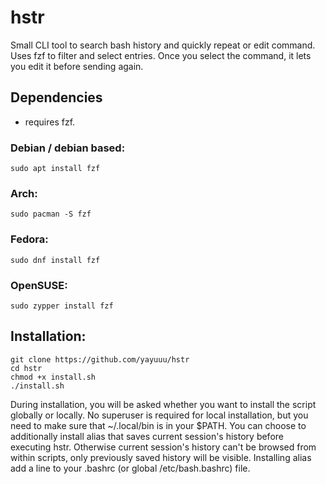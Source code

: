 # hstr
Small CLI tool to search bash history and quickly repeat or edit command.
Uses fzf to filter and select entries. Once you select the command, it lets you edit it before sending again.

## Dependencies
- requires fzf.

### Debian / debian based:
```
sudo apt install fzf
```

### Arch:
```
sudo pacman -S fzf
```

### Fedora:
```
sudo dnf install fzf
```

### OpenSUSE:
```
sudo zypper install fzf
```

## Installation:
```
git clone https://github.com/yayuuu/hstr
cd hstr
chmod +x install.sh
./install.sh
```

During installation, you will be asked whether you want to install the script globally or locally. No superuser is required for local installation, but you need to make sure that ~/.local/bin is in your $PATH.
You can choose to additionally install alias that saves current session's history before executing hstr. Otherwise current session's history can't be browsed from within scripts, only previously saved history will be visible. Installing alias add a line to your .bashrc (or global /etc/bash.bashrc) file.
